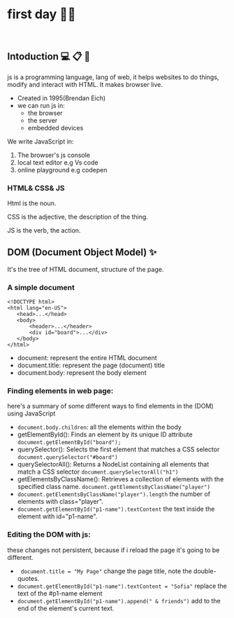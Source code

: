 # first day 💎🔥
 <br>
  
## Intoduction 💻 📋 📓

js is a programming language, lang of web, it helps websites to do things, modify and interact with HTML. It makes browser live.
- Created in 1995(Brendan Eich)
- we can run js in:
   - the browser
   - the server
   - embedded devices
 
We write JavaScript in:
1. The browser's js  console
2. local text editor e.g Vs code
3. online playground e.g codepen

### HTML& CSS& JS
Html is the noun.

CSS is the adjective, the description of the thing.

JS is the verb, the action.
<br>

## DOM (Document Object Model) ✨
It's the tree of HTML document, structure of the page.

 ### A simple document
 ```
<!DOCTYPE html>
<html lang="en-US">
    <head>...</head>
    <body>
        <header>...</header>
        <div id="board">...</div> 
    </body>
</html>

```

- document: represent the entire HTML document
- document.title: represent the page (document) title
- document.body: represent the body element

### Finding elements in web page:
here's a summary of some  different ways to find elements in the (DOM) using JavaScript
- `document.body.children`: all the elements within the body
- getElementById(): Finds an element by its unique ID attribute
  `
  document.getElementById("board");
  `
- querySelector(): Selects the first element that matches a CSS selector
  `
  document.querySelector("#board")
  `
- querySelectorAll(): Returns a NodeList containing all elements that match a CSS selector
   `
  document.querySelectorAll("h1")
  `
- getElementsByClassName(): Retrieves a collection of elements with the specified class name.
`
document.getElementsByClassName("player")
`
- `document.getElementsByClassName("player").length` the number of elements with class="player".
- ` document.getElementById("p1-name").textContent ` the text inside the element with id="p1-name".



### Editing the DOM with js:
these changes not persistent, because if i reload the page it's going to be different.

- ` document.title = "My Page"` change the page title, note the double-quotes.
- ` document.getElementById("p1-name").textContent = "Sofia" ` replace the text of the #p1-name element
- ` document.getElementById("p1-name").append(" & friends") ` add to the end of the element's current text.
  





